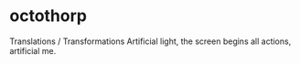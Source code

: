 # octothorp
Translations / Transformations 
Artificial light, the screen begins all actions, artificial me.
